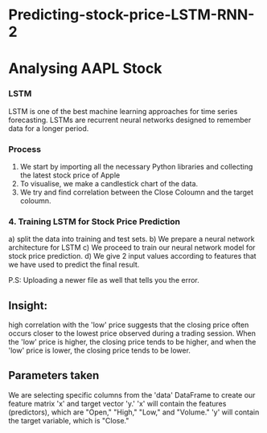 # Predicting-stock-price-LSTM-RNN-2

# Analysing AAPL Stock

### LSTM 
LSTM is one of the best machine learning approaches for time series forecasting. LSTMs are recurrent neural networks designed to remember data for a longer period. 

### Process
1. We start by importing all the necessary Python libraries and collecting the latest stock price of Apple
2. To visualise, we make a candlestick chart of the data.
3. We try and find correlation between the Close Coloumn and the target coloumn.
### 4. Training LSTM for Stock Price Prediction
a) split the data into training and test sets.
b) We prepare a neural network architecture for LSTM
c) We proceed to train our neural network model for stock price prediction.
d) We give 2 input values according to features that we have used to predict the final result.

P.S: Uploading a newer file as well that tells you the error.

## Insight:
high correlation with the 'low' price suggests that the closing price often occurs closer to the lowest price observed during a trading session. When the 'low' price is higher, the closing price tends to be higher, and when the 'low' price is lower, the closing price tends to be lower.

## Parameters taken 

 We are selecting specific columns from the 'data' DataFrame to create our feature matrix 'x' and target vector 'y.' 'x' will contain the features (predictors), which are "Open," "High," "Low," and "Volume." 'y' will contain the target variable, which is "Close."
